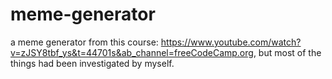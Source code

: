 # meme-generator
a meme generator from this course: https://www.youtube.com/watch?v=zJSY8tbf_ys&t=44701s&ab_channel=freeCodeCamp.org, but most of the things had been investigated by myself.
